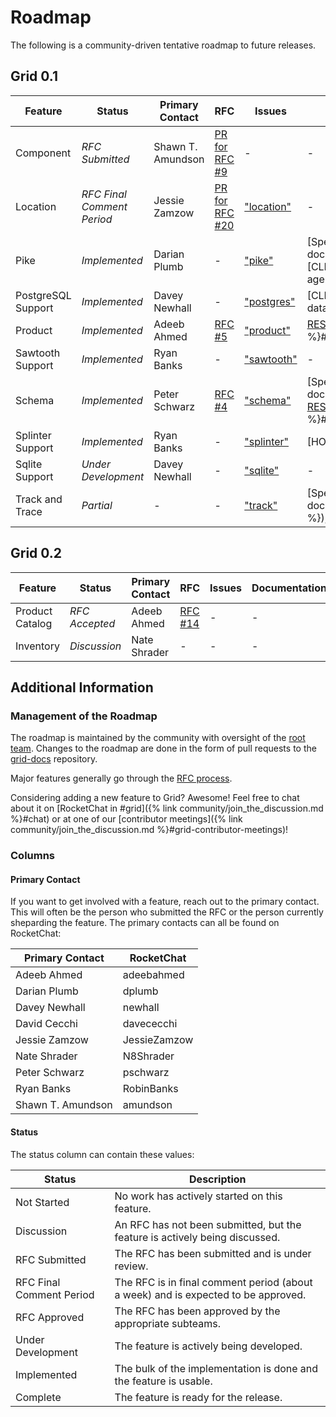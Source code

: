 # Roadmap

<!--
  Copyright 2018-2020 Cargill Incorporated
  Licensed under Creative Commons Attribution 4.0 International License
  https://creativecommons.org/licenses/by/4.0/
-->

The following is a community-driven tentative roadmap to future releases.


## Grid 0.1

| Feature | Status | Primary Contact | RFC | Issues | Documentation |
| ------- | ------ | --------------- | --- | ------- | ------------- |
| Component | *RFC Submitted* | Shawn T. Amundson | [PR for RFC #9](https://github.com/hyperledger/grid-rfcs/pull/9) | - | - |
| Location | *RFC Final Comment Period* | Jessie Zamzow | [PR for RFC #20](https://github.com/hyperledger/grid-rfcs/pull/20) | ["location"](https://github.com/orgs/hyperledger/projects/1?card_filter_query=location) | - |
| Pike | *Implemented* | Darian Plumb | - | ["pike"](https://github.com/orgs/hyperledger/projects/1?card_filter_query=pike) | [Specification]({% link docs/0.1/pike_transaction_family.md %}), [REST API](/docs/0.1/api/#tag/Pike), [CLI]({% link docs/0.1/cli_references.md %}#grid-agent-create) |
| PostgreSQL Support | *Implemented* | Davey Newhall | - | ["postgres"](https://github.com/orgs/hyperledger/projects/1?card_filter_query=postgres) | [CLI]({% link docs/0.1/cli_references.md %}#grid-database-migrate) |
| Product | *Implemented* | Adeeb Ahmed | [RFC #5](https://github.com/hyperledger/grid-rfcs/blob/master/text/0005-product.md) | ["product"](https://github.com/orgs/hyperledger/projects/1?card_filter_query=product) | [REST API](/docs/0.1/api/#tag/Product), [CLI]({% link docs/0.1/cli_references.md %}#grid-product-create) |
| Sawtooth Support | *Implemented* | Ryan Banks | - | ["sawtooth"](https://github.com/orgs/hyperledger/projects/1?card_filter_query=sawtooth) | - |
| Schema | *Implemented* | Peter Schwarz | [RFC #4](https://github.com/hyperledger/grid-rfcs/blob/master/text/0000-grid-primitives.md) | ["schema"](https://github.com/orgs/hyperledger/projects/1?card_filter_query=schema) | [Specification]({% link docs/0.1/grid_schema_family_specification.md %}), [REST API](/docs/0.1/api/#tag/Schema), [CLI]({% link docs/0.1/cli_references.md %}#grid-schema-create) |
| Splinter Support | *Implemented* | Ryan Banks | - | ["splinter"](https://github.com/orgs/hyperledger/projects/1?card_filter_query=splinter) | [HOWTO]({% link docs/0.1/grid_on_splinter.md %}) |
| Sqlite Support | *Under Development* | Davey Newhall | - | ["sqlite"](https://github.com/orgs/hyperledger/projects/1?card_filter_query=sqlite) | - |
| Track and Trace | *Partial* | - | - | ["track"](https://github.com/orgs/hyperledger/projects/1?card_filter_query=track) | [Specification]({% link docs/0.1/grid_track_and_trace_family_specification.md %}), [REST API](/docs/0.1/api/#tag/Track-and-Trace) |

## Grid 0.2

| Feature | Status | Primary Contact | RFC | Issues | Documentation |
| ------- | ------ | --------------- | --- | ------- | ------------- |
| Product Catalog | *RFC Accepted* | Adeeb Ahmed | [RFC #14](https://github.com/hyperledger/grid-rfcs/blob/master/text/0014-catalog.md) | - | - |
| Inventory | *Discussion* | Nate Shrader | - | - | - |

## Additional Information

### Management of the Roadmap

The roadmap is maintained by the community with oversight of the
[root team](https://github.com/hyperledger/grid-rfcs/blob/master/subteams/root.md).
Changes to the roadmap are done in the form of pull requests to the
[grid-docs](https://github.com/hyperledger/grid-docs) repository.

Major features generally go through the [RFC
process](https://github.com/hyperledger/grid-rfcs).

Considering adding a new feature to Grid? Awesome! Feel free to chat about it
on [RocketChat in
#grid]({% link community/join_the_discussion.md %}#chat)  or at
one of our [contributor
meetings]({% link community/join_the_discussion.md %}#grid-contributor-meetings)!

### Columns

#### Primary Contact

If you want to get involved with a feature, reach out to the primary contact.
This will often be the person who submitted the RFC or the person currently
sheparding the feature. The primary contacts can all be found on RocketChat:

| Primary Contact   | RocketChat |
| --- | --- |
| Adeeb Ahmed | adeebahmed |
| Darian Plumb | dplumb |
| Davey Newhall | newhall |
| David Cecchi | davececchi |
| Jessie Zamzow | JessieZamzow |
| Nate Shrader | N8Shrader |
| Peter Schwarz | pschwarz |
| Ryan Banks | RobinBanks |
| Shawn T. Amundson | amundson |

#### Status

The status column can contain these values:

| Status | Description |
| --- | --- |
| Not Started | No work has actively started on this feature. |
| Discussion | An RFC has not been submitted, but the feature is actively being discussed. |
| RFC Submitted | The RFC has been submitted and is under review. |
| RFC Final Comment Period | The RFC is in final comment period (about a week) and is expected to be approved. |
| RFC Approved | The RFC has been approved by the appropriate subteams. |
| Under Development | The feature is actively being developed. |
| Implemented | The bulk of the implementation is done and the feature is usable. |
| Complete | The feature is ready for the release. |
